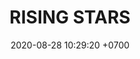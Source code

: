 ---
layout: teamCard
permalink: /team/:title.html
categories: LA2024JN 
maincover: /assets/logos/BDLF.png
puntosLJMAYO24: 17
date: 2020-08-28 10:29:20 +0700
title: RISING STARS
route: /liga-johto
tag: johto042024
color: black
puntosLJ202404: 12
grupo: sur
background: '#F16C38'
cover: /assets/backCard.png
team: RISING STARS
ID: RS
puntos: 14
pj: 7
#PARTIDO 1
j1: RONDA 1
p1: RISING STARS
pp1: STAR-TEC
bg1: rock
r1: 
rr1: 
pt1: 
pj1: 
#PARTIDO 2
j2: RONDA 2
p2: POA GIRLS
pp2: RISING STARS
bg2: rock
r2: 
rr2: 
pt2: 
pj2: 
#PARTIDO 3
j3: RONDA 3
p3: LEGION MEW
pp3: RISING STARS
bg3:
r3: 
rr3: 
pt3: 
pj3: 
#PARTIDO 4
j4: RONDA 4
p4: RISING STARS
pp4: LOT
bg4: 
r4: 
rr4: 
pt4: 
pj4: 
#PARTIDO 5
j5: RONDA 5
p5: RISING STARS
pp5: 7DS
bg5: 
r5: 
rr5: 
pt5: 
pj5: 1
#PARTIDO 6
j6: RONDA 6
p6: RISING STARS
pp6: TSA
bg6: 
r6: 
rr6: 
pt6: 
pj6: 
#PARTIDO 7
j7: RONDA 7
p7:  RISING STARS
pp7: DESCANSO
bg7: 
r7: 
rr7: 
pt7: 
pj7: 
#PARTIDO 8
j8: RONDA 8
p8: TEAM AQUA
pp8: RISING STARS
bg8: 
rr8: 
r8: 
pt8: 
pj8: 
#PARTIDO 9
j9: RONDA 9
p9: RISING STARS
pp9: IL REBORN
bg9:
r9: 
rr9: 
pt9: 
pj9: 
#PARTIDO 10
j10: RONDA 10
p10: RISING STARS
pp10: LEGION P&S
bg10: 
r10: 
rr10: 
pt10: 
pj10: 
#PARTIDO 11
j11: RONDA 11
p11: RISING STARS
pp11: EK BLACK
bg11: 
r11: 
rr11: 
pt11: 
pj11: 
stream: <i class="fa-brands fa-twitch text-white"></i>
dia: 25
hora: '21:10'
# pj: 11
# pt1: 1
# pt2: 3
# pt3: 2
# pt4: 3
# pt5: 0
# pt6: 3
# pt7: 0
# pt8: 1
# pt9: 0
# pt10: 1
# pt11: 3
# p1: ZODIAC
# r1: 2
# bg1: bg-warning
# rr1: 1
# pp1: DFS DMD
# p2: DFS DMD
# r2: 3
# rr2: 0
# bg2: bg-success
# pp2: MBO
# p3: DFS DMD
# r3: 2
# bg3: bg-info
# rr3: 1
# pp3: LAST BREATH
# p4:  DFS RUBY
# r4: 0
# bg4: bg-success
# rr4: 3
# pp4: DFS DMD
# p5:  no smite
# r5: 3
# bg5: bg-danger
# rr5: 0
# pp5: dfs dmd
# p6: jas
# r6: 0
# rr6: 3
# bg6: bg-success
# pp6: dfs dmd
# p7:  DFS DMD
# r7: 0
# rr7: 2
# bg7: bg-danger
# pp7: SOJ
# p8:  DFS DMD
# r8: 1
# bg8: bg-warning
# rr8: 2
# pp8: T. SATISFACTION
# p9:  DFS DMD
# r9: 0
# bg9: bg-danger
# rr9: 3
# pp9: S. VANGUARD
# p10:  HGO
# r10: 2
# rr10: 1
# bg10: bg-warning
# pp10: DFS DM
# p11: hg regios
# r11: 0
# rr11: 3
# bg11: bg-success
# pp11: dfs dmd
##torneos
rango: ACERO
bg: bg-johto 
torneo1: Lj my24
tps1: IN PROGRESS
tb1: card-johto
timg1: /assets/logos/LIGA-JOHTO.png
---